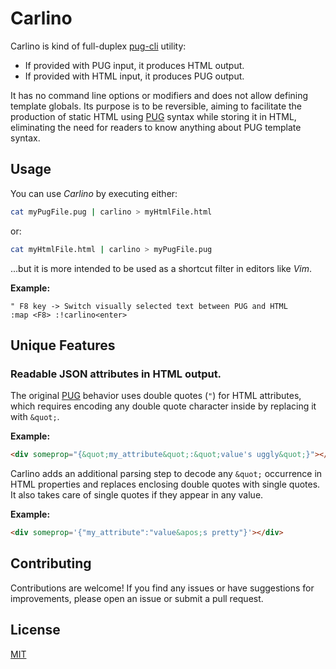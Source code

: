 Carlino
=======

Carlino is kind of full-duplex [pug-cli](https://www.npmjs.com/package/pug-cli)
utility:

  * If provided with PUG input, it produces HTML output.
  * If provided with HTML input, it produces PUG output.

It has no command line options or modifiers and does not allow defining
template globals. Its purpose is to be reversible, aiming to facilitate the
production of static HTML using [PUG](https://pugjs.org) syntax while storing
it in HTML, eliminating the need for readers to know anything about PUG
template syntax.

Usage
-----

You can use *Carlino* by executing either:

```sh
cat myPugFile.pug | carlino > myHtmlFile.html
```

or:

```sh
cat myHtmlFile.html | carlino > myPugFile.pug
```

...but it is more intended to be used as a shortcut filter in editors like *Vim*.

**Example:**

```
" F8 key -> Switch visually selected text between PUG and HTML
:map <F8> :!carlino<enter>
```


Unique Features
---------------

### Readable JSON attributes in HTML output.

The original [PUG](https://www.npmjs.com/package/pug) behavior uses double
quotes (`"`) for HTML attributes, which requires encoding any double quote
character inside by replacing it with `&quot;`.

**Example:**

```html
<div someprop="{&quot;my_attribute&quot;:&quot;value's uggly&quot;}"></div>
```

Carlino adds an additional parsing step to decode any `&quot;` occurrence in
HTML properties and replaces enclosing double quotes with single quotes. It
also takes care of single quotes if they appear in any value.

**Example:**

```html
<div someprop='{"my_attribute":"value&apos;s pretty"}'></div>
```


Contributing
------------

Contributions are welcome! If you find any issues or have suggestions for
improvements, please open an issue or submit a pull request.


License
-------

  [MIT](LICENSE)

